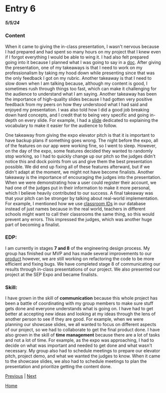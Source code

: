 # Entry 6
##### 5/5/24

### Content
When it came to giving the in-class presentation, I wasn't nervous because I had prepared and had spent so many hours on my project that I knew even if I forgot everything I would be able to wing it. I had also felt prepared going into it because I planned what I was going to say in a [doc](https://docs.google.com/document/d/1mhBI1afGVSzUlzzrjqxkFJGTGsPx9fVQCMw9C-TKmf4/edit?usp=sharing). After giving the presentation, one of my takeaways is that I need to work on my professionalism by taking my hood down while presenting since that was the only feedback I got on my rubric. Another takeaway is that I need to slow down when I am talking because, although my content is good, I sometimes rush through things too fast, which can make it challenging for the audience to understand what I am saying. Another takeaway has been the importance of high-quality slides because I had gotten very positive feedback from my peers on how they understood what I had said and enjoyed my presentation. I was also told how I did a good job breaking down hard concepts, and I credit that to being very specific and going in-depth on every slide. For example, I had a [slide](https://docs.google.com/presentation/d/10r7JFUaxKtKdIs_Ju72QNLV1952PvyiYNwpBOuXqGt8/edit#slide=id.g2dec85c10a1_0_1) dedicated to explaining the vocabulary to make it easier for the audience to follow.

One takeaway from giving the expo elevator pitch is that it is important to have backup plans if something goes wrong. The night before the expo, all of the features on our app were working fine, so I went to sleep. However, on the day of the expo, some features decided they wanted to randomly stop working, so I had to quickly change up our pitch so the judges didn't notice this and dock points from us and give them the best presentation possible. We did end up fixing all of these features afterward, but if we didn't adapt at the moment, we might not have become finalists. Another takeaway is the importance of encouraging the judges into the presentation. When we were demonstrating how a user could register their account, we had one of the judges put in their information to make it more personal, which I believe heavily contributed to our success. A final takeaway was that your pitch can be stronger by talking about real-world implementation. For example, I mentioned how we use [classroom IDs](https://docs.google.com/presentation/d/10r7JFUaxKtKdIs_Ju72QNLV1952PvyiYNwpBOuXqGt8/edit#slide=id.g2dedaada78b_1_5) in our database instead of just names because in the real world, teachers in different schools might want to call their classrooms the same thing, so this would prevent any errors. This impressed the judges, which was another huge part of becoming a finalist. 

### EDP:
I am currently in stages **7 and 8** of the engineering design process. My group has finished our MVP and has made several improvements to our [product](https://ricegrades.pages.dev/) however, we are still working on refactoring the code to be more efficient and fixing bugs. We have completed stage 8 of communicating our results through in-class presentations of our project. We also presented our project at the SEP Expo and became finalists.

### Skill:
I have grown in the skill of **communication** because this whole project has been a battle of coordinating with my group members to make sure stuff gets done and everyone understands what is going on. I have had to get better at accepting new ideas and looking at my ideas through the lens of another person to see if they are good. For example, when we were planning our showcase slides, we all wanted to focus on different aspects of our project, so we had to collaborate to get the final product done. I have also grown in the skill of **time management** because there are a lot of tasks and not a lot of time. For example, as the expo was approaching, I had to decide on what was important and needed to get done and what wasn't necessary. My group also had to schedule meetings to prepare our elevator pitch, project demo, and what we wanted the judges to know. When it came to the showcase slides, we also had to schedule meetings to plan the presentation and prioritize getting the content done.

[Previous](entry05.md) | [Next](entry07.md)

[Home](../README.md)

